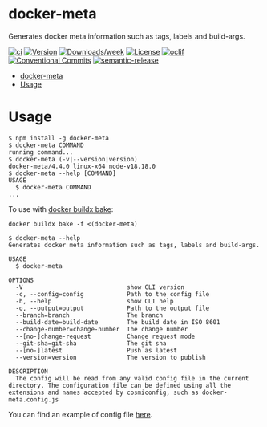 # docker-meta

Generates docker meta information such as tags, labels and build-args.

[![ci](https://github.com/felipecrs/docker-meta/workflows/ci/badge.svg)](https://github.com/felipecrs/docker-meta/actions?query=workflow%3Aci)
[![Version](https://img.shields.io/npm/v/docker-meta.svg)](https://npmjs.org/package/docker-meta)
[![Downloads/week](https://img.shields.io/npm/dw/docker-meta.svg)](https://npmjs.org/package/docker-meta)
[![License](https://img.shields.io/npm/l/docker-meta.svg)](https://github.com/felipecassiors/docker-meta/blob/master/package.json)
[![oclif](https://img.shields.io/badge/cli-oclif-brightgreen.svg)](https://oclif.io)
[![Conventional Commits](https://img.shields.io/badge/Conventional%20Commits-1.0.0-yellow.svg)](https://conventionalcommits.org)
[![semantic-release](https://img.shields.io/badge/%20%20%F0%9F%93%A6%F0%9F%9A%80-semantic--release-e10079.svg)](https://github.com/semantic-release/semantic-release)

<!-- toc -->
* [docker-meta](#docker-meta)
* [Usage](#usage)
<!-- tocstop -->

# Usage

<!-- usage -->
```sh-session
$ npm install -g docker-meta
$ docker-meta COMMAND
running command...
$ docker-meta (-v|--version|version)
docker-meta/4.4.0 linux-x64 node-v18.18.0
$ docker-meta --help [COMMAND]
USAGE
  $ docker-meta COMMAND
...
```
<!-- usagestop -->

To use with [docker buildx bake](https://github.com/docker/buildx#buildx-bake-options-target):

```sh-session
docker buildx bake -f <(docker-meta)
```

```sh-session
$ docker-meta --help
Generates docker meta information such as tags, labels and build-args.

USAGE
  $ docker-meta

OPTIONS
  -V                             show CLI version
  -c, --config=config            Path to the config file
  -h, --help                     show CLI help
  -o, --output=output            Path to the output file
  --branch=branch                The branch
  --build-date=build-date        The build date in ISO 8601
  --change-number=change-number  The change number
  --[no-]change-request          Change request mode
  --git-sha=git-sha              The git sha
  --[no-]latest                  Push as latest
  --version=version              The version to publish

DESCRIPTION
  The config will be read from any valid config file in the current directory. The configuration file can be defined using all the extensions and names accepted by cosmiconfig, such as docker-meta.config.js
```

You can find an example of config file [here](./test/res/docker-meta.config.js).

<!-- commands -->

<!-- commandsstop -->
